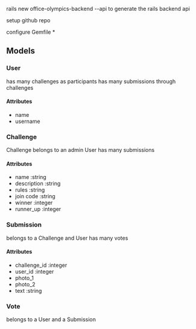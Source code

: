 rails new office-olympics-backend --api
to generate the rails backend api

setup github repo

configure Gemfile
*


## Models

### User
has many challenges as participants
has many submissions through challenges

#### Attributes
* name
* username


### Challenge
Challenge belongs to an admin User
has many submissions

#### Attributes
* name :string
* description :string
* rules :string
* join code :string
* winner :integer
* runner_up :integer


### Submission
belongs to a Challenge and User
has many votes

#### Attributes
* challenge_id :integer
* user_id :integer
* photo_1
* photo_2
* text :string

### Vote
belongs to a User and a Submission
